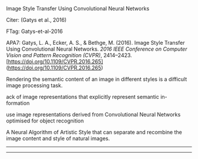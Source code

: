 Image Style Transfer Using Convolutional Neural Networks



Citer: (Gatys et al., 2016)

FTag: Gatys-et-al-2016

APA7: Gatys, L. A., Ecker, A. S., & Bethge, M. (2016). Image Style Transfer Using Convolutional Neural Networks. _2016 IEEE Conference on Computer Vision and Pattern Recognition (CVPR)_, 2414–2423. [https://doi.org/10.1109/CVPR.2016.265] (https://doi.org/10.1109/CVPR.2016.265)



Rendering the semantic content of an image in different styles is a difficult image processing task.



ack of image representations that explicitly represent semantic in- formation



use image representations derived from Convolutional Neural Networks optimised for object recognition



A Neural Algorithm of Artistic Style that can separate and recombine the image content and style of natural images.






----

----

